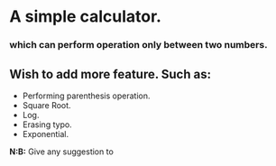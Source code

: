 # A simple calculator.

### which can perform operation only between two numbers.

## Wish to add more feature. Such as:
- Performing parenthesis operation.
- Square Root.
- Log.
- Erasing typo.
- Exponential.

**N:B:** Give any suggestion to
